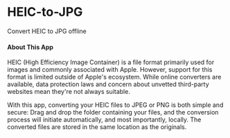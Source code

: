 # HEIC-to-JPG
Convert HEIC to JPG offline
#### About This App

HEIC (High Efficiency Image Container) is a file format primarily used for images and commonly associated with Apple. However, support for this format is limited outside of Apple's ecosystem. While online converters are available, data protection laws and concern about unvetted third-party websites mean they're not always suitable.

With this app, converting your HEIC files to JPEG or PNG is both simple and secure: Drag and drop the folder containing your files, and the conversion process will initiate automatically, and most importantly, locally. The converted files are stored in the same location as the originals.
